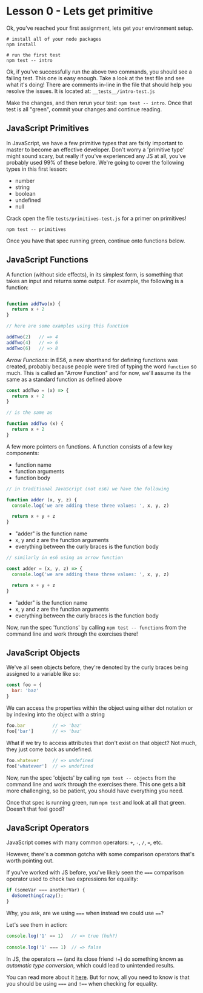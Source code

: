# Lesson 0 - Lets get primitive

Ok, you've reached your first assignment, lets get your environment setup.

```
# install all of your node packages
npm install

# run the first test
npm test -- intro
```

Ok, if you've successfully run the above two commands, you should see a failing
test. This one is easy enough. Take a look at the test file and see what it's
doing! There are comments in-line in the file that should help you resolve the
issues. It is located at: `__tests__/intro-test.js`

Make the changes, and then rerun your test: `npm test -- intro`. Once that test
is all "green", commit your changes and continue reading.

## JavaScript Primitives

In JavaScript, we have a few primitive types that are fairly important to master
to become an effective developer. Don't worry a 'primitive type' might sound
scary, but really if you've experienced any JS at all, you've probably used 99%
of these before. We're going to cover the following types in this first lesson:

* number
* string
* boolean
* undefined
* null

Crack open the file `tests/primitives-test.js` for a primer on primitives!

```
npm test -- primitives
```

Once you have that spec running green, continue onto functions below.

## JavaScript Functions

A function (without side effects), in its simplest form, is something that takes
an input and returns some output. For example, the following is a function:

```javascript

function addTwo(x) {
  return x + 2
}

// here are some examples using this function

addTwo(2)   // => 4
addTwo(4)   // => 6
addTwo(6)   // => 8

```

_Arrow Functions_: in ES6, a new shorthand for defining functions was created,
probably because people were tired of typing the word `function` so much. This
is called an "Arrow Function" and for now, we'll assume its the same as a
standard function as defined above

```javascript
const addTwo = (x) => {
  return x + 2
}

// is the same as

function addTwo (x) {
  return x + 2
}
```

A few more pointers on functions. A function consists of a few key components:
* function name
* function arguments
* function body

```javascript
// in traditional JavaScript (not es6) we have the following

function adder (x, y, z) {
  console.log('we are adding these three values: ', x, y, z)

  return x + y + z
}
```
* "adder" is the function name
* x, y and z are the function arguments
* everything between the curly braces is the function body

```javascript
// similarly in es6 using an arrow function

const adder = (x, y, z) => {
  console.log('we are adding these three values: ', x, y, z)

  return x + y + z
}
```
* "adder" is the function name
* x, y and z are the function arguments
* everything between the curly braces is the function body

Now, run the spec 'functions' by calling `npm test -- functions` from the command
line and work through the exercises there!

## JavaScript Objects

We've all seen objects before, they're denoted by the curly braces being
assigned to a variable like so:

```javascript
const foo = {
  bar: 'baz'
}
```

We can access the properties within the object using either dot notation or by
indexing into the object with a string

```javascript
foo.bar          // => 'baz'
foo['bar']       // => 'baz'
```

What if we try to access attributes that don't exist on that object? Not much,
they just come back as undefined.

```javascript
foo.whatever     // => undefined
foo['whatever']  // => undefined
```

Now, run the spec 'objects' by calling `npm test -- objects` from the command
line and work through the exercises there. This one gets a bit more challenging,
so be patient, you should have everything you need.

Once that spec is running green, run `npm test` and look at all that green.
Doesn't that feel good?

## JavaScript Operators

JavaScript comes with many common operators: `+`, `-`, `/`, `=`, etc.

However, there's a common gotcha with some comparison operators that's worth pointing out.

If you've worked with JS before, you've likely seen the `===` comparison operator used to check two expressions for equality:

```javascript
if (someVar === anotherVar) {
  doSomethingCrazy();
}
```

Why, you ask, are we using `===` when instead we could use `==`?  

Let's see them in action:

```javascript
console.log('1' == 1)  	// => true (huh?)
	
console.log('1' === 1) 	// => false
```

In JS, the operators `==` (and its close friend `!=`) do something known as *automatic type conversion*, which could lead to unintended results.

You can read more about it [here](https://developer.mozilla.org/en-US/docs/Web/JavaScript/A_re-introduction_to_JavaScript).  But for now, all you need to know is that you should be using `===` and `!==` when checking for equality.
